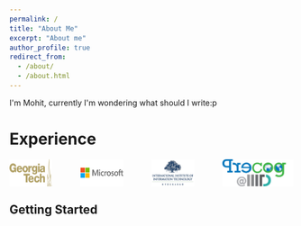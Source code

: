 ```yaml
---
permalink: /
title: "About Me"
excerpt: "About me"
author_profile: true
redirect_from: 
  - /about/
  - /about.html
---
```


I'm Mohit, currently I'm wondering what should I write:p

Experience
======

<div style="display: flex; justify-content:space-between;">
<img src="/images/gt_logo.png" alt="Markdown Monster icon" style="max-width:15%; height:auto;"/>
<img src="/images/ms_logo.png" alt="Markdown Monster icon" style="max-width:15%; height:auto;"/>
<img src="/images/iiit_logo.png" alt="Markdown Monster icon" style="max-width:15%; height:auto;"/>
<img src="/images/precog_logo.png" alt="Markdown Monster icon" style="max-width:25%; height:auto;"/>
</div>


Getting Started
------


